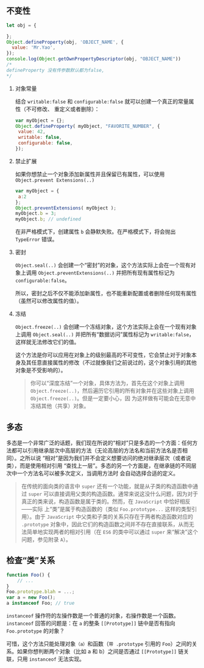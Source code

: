 ## 不变性

```javascript
let obj = {

};
Object.defineProperty(obj, 'OBJECT_NAME', {
  value: 'Mr.Yao',
});
console.log(Object.getOwnPropertyDescriptor(obj, "OBJECT_NAME"))
/*
defineProperty 没有传参数默认都为false,
*/
```

1. 对象常量

   结合 `writable:false` 和 `configurable:false` 就可以创建一个真正的常量属性（不可修改、 重定义或者删除）：

   ```javascript
   var myObject = {};
   Object.defineProperty( myObject, "FAVORITE_NUMBER", {
   	value: 42,
   	writable: false,
   	configurable: false,
   });
   ```

2. 禁止扩展

   如果你想禁止一个对象添加新属性并且保留已有属性，可以使用 `Object.prevent Extensions(..)`

   ```javascript
   var myObject = {
   	a:2
   };
   Object.preventExtensions( myObject );
   myObject.b = 3;
   myObject.b; // undefined
   ```

   在非严格模式下，创建属性 `b` 会静默失败。在严格模式下，将会抛出 `TypeError` 错误。

3. 密封

   `Object.seal(..)` 会创建一个“密封”的对象，这个方法实际上会在一个现有对象上调用 `Object.preventExtensions(..)` 并把所有现有属性标记为 `configurable:false`。

   所以，密封之后不仅不能添加新属性，也不能重新配置或者删除任何现有属性（虽然可以修改属性的值）。

4. 冻结

   `Object.freeze(..)` 会创建一个冻结对象，这个方法实际上会在一个现有对象上调用 `Object.seal(..)` 并把所有“数据访问”属性标记为 `writable:false`，这样就无法修改它们的值。

   这个方法是你可以应用在对象上的级别最高的不可变性，它会禁止对于对象本身及其任意直接属性的修改（不过就像我们之前说过的，这个对象引用的其他对象是不受影响的）。

   > 你可以“深度冻结”一个对象，具体方法为，首先在这个对象上调用 `Object.freeze(..)`，然后遍历它引用的所有对象并在这些对象上调用 `Object.freeze(..)`。但是一定要小心，因 为这样做有可能会在无意中冻结其他（共享）对象。

## 多态

多态是一个非常广泛的话题，我们现在所说的“相对”只是多态的一个方面：任何方法都可以引用继承层次中高层的方法（无论高层的方法名和当前方法名是否相同）。之所以说 “相对”是因为我们并不会定义想要访问的绝对继承层次（或者说类），而是使用相对引用 “查找上一层”。多态的另一个方面是，在继承链的不同层次中一个方法名可以被多次定义，当调用方法时 会自动选择合适的定义。

> 在传统的面向类的语言中 `super` 还有一个功能，就是从子类的构造函数中通过 `super` 可以直接调用父类的构造函数。通常来说这没什么问题，因为对于真正的类来说，构造函数是属于类的。然而，在 `JavaScript` 中恰好相反——实际 上“类”是属于构造函数的（类似 `Foo.prototype...` 这样的类型引用）。由于 `JavaScript` 中父类和子类的关系只存在于两者构造函数对应的 `.prototype` 对象中，因此它们的构造函数之间并不存在直接联系，从而无法简单地实现两者的相对引用（在 `ES6` 的类中可以通过 `super` 来“解决”这个问题，参见附录 `A`）。

## 检查“类”关系

```javascript
function Foo() {
	// ...
}
Foo.prototype.blah = ...;
var a = new Foo();
a instanceof Foo; // true
```

`instanceof` 操作符的左操作数是一个普通的对象，右操作数是一个函数。`instanceof` 回答的问题是：在 `a` 的整条 `[[Prototype]]` 链中是否有指向 `Foo.prototype` 的对象？

可惜，这个方法只能处理对象`（a）`和函数（`带 .prototype` 引用的 `Foo`）之间的关系。如果你想判断两个对象（比如 a 和 b）之间是否通过 `[[Prototype]]` 链关联，只用 `instanceof` 无法实现。

